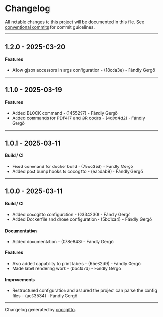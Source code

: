 # Changelog
All notable changes to this project will be documented in this file. See [conventional commits](https://www.conventionalcommits.org/) for commit guidelines.

- - -
## 1.2.0 - 2025-03-20
#### Features
- Allow gjson accessors in args configuration - (18cda3e) - Fándly Gergő

- - -

## 1.1.0 - 2025-03-19
#### Features
- Added BLOCK command - (1455297) - Fándly Gergő
- Added commands for PDF417 and QR codes - (4d9d4d2) - Fándly Gergő

- - -

## 1.0.1 - 2025-03-11
#### Build / CI
- Fixed command for docker build - (75cc35d) - Fándly Gergő
- Added post bump hooks to cocogitto - (eabdab9) - Fándly Gergő

- - -

## 1.0.0 - 2025-03-11
#### Build / CI
- Added cocogitto configuration - (0334230) - Fándly Gergő
- Added Dockerfile and drone configuration - (5bc1ca4) - Fándly Gergő
#### Documentation
- Added documentation - (078e843) - Fándly Gergő
#### Features
- Also added capability to print labels - (65e32d9) - Fándly Gergő
- Made label rendering work - (bbcfd7d) - Fándly Gergő
#### Improvements
- Restructured configuration and assured the project can parse the config files - (ac33534) - Fándly Gergő

- - -

Changelog generated by [cocogitto](https://github.com/cocogitto/cocogitto).